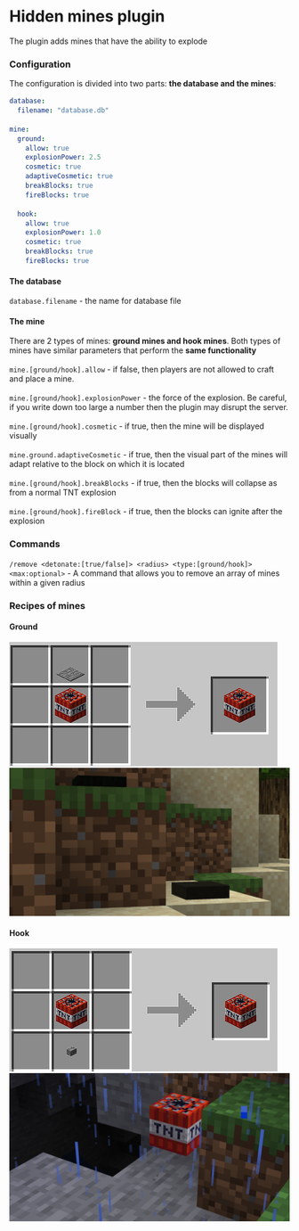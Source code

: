 # Hidden mines plugin 
The plugin adds mines that have the ability to explode

### Configuration
The configuration is divided into two parts: **the database and the mines**:
```yml
database:
  filename: "database.db"

mine:
  ground:
    allow: true
    explosionPower: 2.5
    cosmetic: true
    adaptiveCosmetic: true
    breakBlocks: true
    fireBlocks: true

  hook:
    allow: true
    explosionPower: 1.0
    cosmetic: true
    breakBlocks: true
    fireBlocks: true
```
#### The database
`database.filename` - the name for database file

#### The mine
There are 2 types of mines: **ground mines and hook mines**. Both types of mines have similar parameters that perform the **same functionality**
<br><br>
`mine.[ground/hook].allow` - if false, then players are not allowed to craft and place a mine.
<br><br>
`mine.[ground/hook].explosionPower` - the force of the explosion. Be careful, if you write down too large a number then the plugin may disrupt the server.
<br><br>
`mine.[ground/hook].cosmetic` - if true, then the mine will be displayed visually
<br><br>
`mine.ground.adaptiveCosmetic` - if true, then the visual part of the mines will adapt relative to the block on which it is located
<br><br>
`mine.[ground/hook].breakBlocks` - if true, then the blocks will collapse as from a normal TNT explosion
<br><br>
`mine.[ground/hook].fireBlock` - if true, then the blocks can ignite after the explosion

### Commands
`/remove <detonate:[true/false]> <radius> <type:[ground/hook]> <max:optional>` - A command that allows you to remove an array of mines within a given radius

### Recipes of mines
#### Ground
![img](images/crafting_ground_mine.png)
![img](images/ground_mine.png)

#### Hook
![img](images/crafting_hook_mine.png)
![img](images/hook_mine.png)